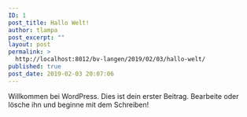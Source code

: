 ```yaml
---
ID: 1
post_title: Hallo Welt!
author: tlampa
post_excerpt: ""
layout: post
permalink: >
  http://localhost:8012/bv-langen/2019/02/03/hallo-welt/
published: true
post_date: 2019-02-03 20:07:06
---
```

<!-- wp:paragraph -->
<p>Willkommen bei WordPress. Dies ist dein erster Beitrag. Bearbeite oder lösche ihn und beginne mit dem Schreiben!</p>
<!-- /wp:paragraph -->